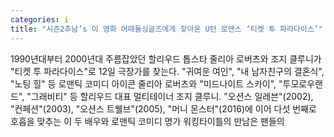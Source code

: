 ```yaml
---
categories: i
title: "시즌2추남’s 이 영화 어때돌싱글즈에게 찾아온 U턴 로맨스 ‘티켓 투 파라다이스’"
---
```

1990년대부터 2000년대 주름잡았던 할리우드 톱스타 줄리아 로버츠와 조지 클루니가 "티켓 투 파라다이스"로 12일 극장가를 찾는다. "귀여운 여인", "내 남자친구의 결혼식", "노팅 힐" 등 로맨틱 코미디 아이콘 줄리아 로버츠와 "미드나이트 스카이", "투모로우랜드", "그래비티" 등 할리우드 대표 멀티테이너 조지 클루니. "오션스 일레븐"(2002), "컨페션"(2003), "오션스 트웰브"(2005), "머니 몬스터"(2016)에 이어 다섯 번째로 호흡을 맞추는 이 두 배우와 로맨틱 코미디 명가 워킹타이틀의 만남은 팬들의